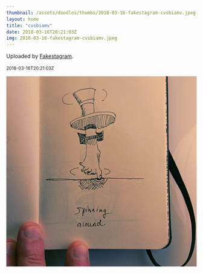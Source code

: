 ```yaml
---
thumbnail: /assets/doodles/thumbs/2018-03-16-fakestagram-cvsbiamv.jpeg
layout: home
title: "cvsbiamv"
date: 2018-03-16T20:21:03Z
img: 2018-03-16-fakestagram-cvsbiamv.jpeg
---
```


Uploaded by [Fakestagram](https://github.com/opyate/fakestagram).

<small>2018-03-16T20:21:03Z</small>

![Uploaded by Fakestagram](2018-03-16-fakestagram-cvsbiamv.jpeg)
